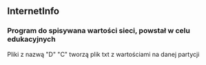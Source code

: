 <h2>InternetInfo</h2>
<h3>Program do spisywana wartości sieci, powstał w celu edukacyjnych</h3> 
<p>Pliki z nazwą "D" "C" tworzą plik txt z wartościami na danej partycji</p>
